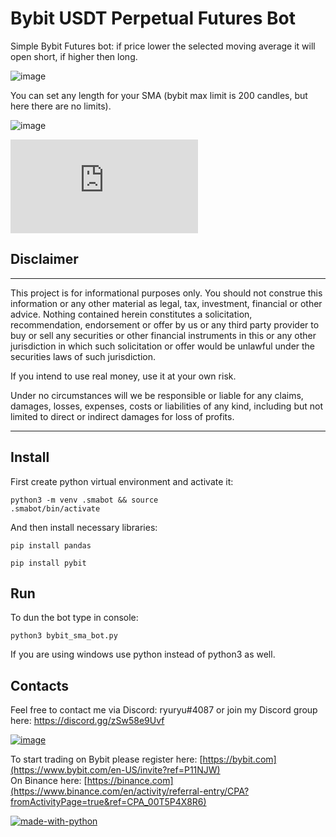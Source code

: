 # Bybit USDT Perpetual Futures Bot
Simple Bybit Futures bot: if price lower the selected moving average it will open short, if higher then long.

![image](https://user-images.githubusercontent.com/81808867/213633538-a9b29301-716a-4287-8066-ef893290780d.png)


You can set any length for your SMA (bybit max limit is 200 candles, but here there are no limits).

![image](https://user-images.githubusercontent.com/81808867/213634321-12b145e7-1f06-4e74-8d7e-be95b2d15e58.png)


[![Latest release](https://badgen.net/github/release/Naereen/Strapdown.js)](https://aadresearch.xyz)

## Disclaimer
<hr>
This project is for informational purposes only. You should not construe this information or any other material as legal, tax, investment, financial or other advice. Nothing contained herein constitutes a solicitation, recommendation, endorsement or offer by us or any third party provider to buy or sell any securities or other financial instruments in this or any other jurisdiction in which such solicitation or offer would be unlawful under the securities laws of such jurisdiction.

If you intend to use real money, use it at your own risk.

Under no circumstances will we be responsible or liable for any claims, damages, losses, expenses, costs or liabilities of any kind, including but not limited to direct or indirect damages for loss of profits.
<hr>

## Install

First create python virtual environment and activate it:

<code>python3 -m venv .smabot && source .smabot/bin/activate</code>

And then install necessary libraries:

<code>pip install pandas</code>

<code>pip install pybit</code>

## Run

To dun the bot type in console:

<code>python3 bybit_sma_bot.py</code>

If you are using windows use python instead of python3 as well.

## Contacts
Feel free to contact me via Discord: ryuryu#4087
or join my Discord group here: https://discord.gg/zSw58e9Uvf

<a href="https://discord.gg/zSw58e9Uvf">![image](https://user-images.githubusercontent.com/81808867/166115186-70de12b2-39fd-4eda-bb12-c1d8bec24ac6.png)</a>

To start trading on Bybit please register here: [https://bybit.com](https://www.bybit.com/en-US/invite?ref=P11NJW)<br>
On Binance here: [https://binance.com](https://www.binance.com/en/activity/referral-entry/CPA?fromActivityPage=true&ref=CPA_00T5P4X8R6)

[![made-with-python](https://img.shields.io/badge/Made%20with-Python-1f425f.svg)](https://www.python.org/)



